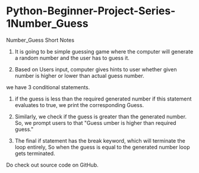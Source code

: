 # Python-Beginner-Project-Series-1Number_Guess
Number_Guess
Short Notes

1) It is going to be simple guessing game where the computer will generate a random number and the user has to guess it.

2) Based on Users input, computer gives hints to user whether given number is higher or lower than actual guess number.

we have 3 conditional statements.
1) if the guess is less than the required generated  number if this statement evaluates to true, we print the corresponding Guess.

2) Similarly, we check if the guess is greater than the generated number. So, we prompt users to that "Guess umber is higher than required guess."

3) The final if statement has the break keyword, which will terminate the loop entirely, So when the guess is equal to the generated number loop gets terminated.

Do check out source code on GitHub.
